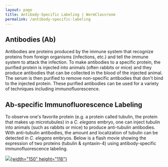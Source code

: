```yaml
---
layout: page
title: Antibody-Specific Labeling | WormClassroom
permalink: /antibody-specific-labeling
---
```

Antibodies (Ab)
---------------

Antibodies are proteins produced by the immune system that recognize
proteins from foreign organisms (infections, etc.) and tell the immune
system to attack the infection. To make antibodies to a specific
protein, the purified protein is injected into animals (often rabbits or
mice) and they produce antibodies that can be collected in the blood of
the injected animal. The serum is then purified to remove non-specific
antibodies that don't bind to the injected protein. These purified
antibodies can be used for a variety of techniques including
immunofluorescence.

Ab-specific Immunofluorescence Labeling
---------------------------------------

To observe one\'s favorite protein (e.g. a protein called tubulin, the
protein that makes up microtubules) in a *C. elegans* embryo, one can
inject tubulin into animals (such as rabbits or mice) to produce
anti-tubulin antibodies. With anti-tubulin antibodies, the amount and
localization of tubulin can be detected in *C. elegans* embryos. Below
is a flash movie showing the expression of two proteins (tubulin &
syntaxin-4) using antibody-specific immunofluorescence labeling.

[![](/files/worm/Antibody.jpg){width="150"
height="116"}](/files/worm/AbLabel.swf)
